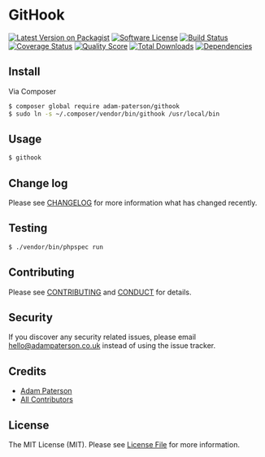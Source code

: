 # GitHook

[![Latest Version on Packagist][ico-version]][link-packagist]
[![Software License][ico-license]](LICENSE.md)
[![Build Status][ico-travis]][link-travis]
[![Coverage Status][ico-scrutinizer]][link-scrutinizer]
[![Quality Score][ico-code-quality]][link-code-quality]
[![Total Downloads][ico-downloads]][link-downloads]
[![Dependencies][ico-versioneye]][link-versioneye]

## Install

Via Composer

``` bash
$ composer global require adam-paterson/githook
$ sudo ln -s ~/.composer/vendor/bin/githook /usr/local/bin
```

## Usage

``` bash
$ githook
```

## Change log

Please see [CHANGELOG](CHANGELOG.md) for more information what has changed recently.

## Testing

``` bash
$ ./vendor/bin/phpspec run
```

## Contributing

Please see [CONTRIBUTING](CONTRIBUTING.md) and [CONDUCT](CONDUCT.md) for details.

## Security

If you discover any security related issues, please email hello@adampaterson.co.uk instead of using the issue tracker.

## Credits

- [Adam Paterson][link-author]
- [All Contributors][link-contributors]

## License

The MIT License (MIT). Please see [License File](LICENSE.md) for more information.

[ico-version]: https://img.shields.io/packagist/v/league/GitHook.svg?style=flat-square
[ico-versioneye]: https://img.shields.io/versioneye/d/php/adam-paterson:githook/dev-master.svg?style=flat-square
[ico-license]: https://img.shields.io/badge/license-MIT-brightgreen.svg?style=flat-square
[ico-travis]: https://img.shields.io/travis/thephpleague/GitHook/master.svg?style=flat-square
[ico-scrutinizer]: https://img.shields.io/scrutinizer/coverage/g/thephpleague/GitHook.svg?style=flat-square
[ico-code-quality]: https://img.shields.io/scrutinizer/g/thephpleague/GitHook.svg?style=flat-square
[ico-downloads]: https://img.shields.io/packagist/dt/league/GitHook.svg?style=flat-square
[ico-sensiolabs]: https://img.shields.io/sensiolabs/i/0af94021-db3e-4bfc-96e3-a8e77c96eb7c.svg?style=flat-square

[link-packagist]: https://packagist.org/packages/league/GitHook
[link-versioneye]: https://www.versioneye.com/php/adam-paterson:githook/dev-master
[link-travis]: https://travis-ci.org/thephpleague/GitHook
[link-scrutinizer]: https://scrutinizer-ci.com/g/thephpleague/GitHook/code-structure
[link-code-quality]: https://scrutinizer-ci.com/g/thephpleague/GitHook
[link-downloads]: https://packagist.org/packages/league/GitHook
[link-author]: https://github.com/adam-paterson
[link-contributors]: ../../contributors
[link-sensiolabs]: https://insight.sensiolabs.com/projects/0af94021-db3e-4bfc-96e3-a8e77c96eb7c/analyses/3
